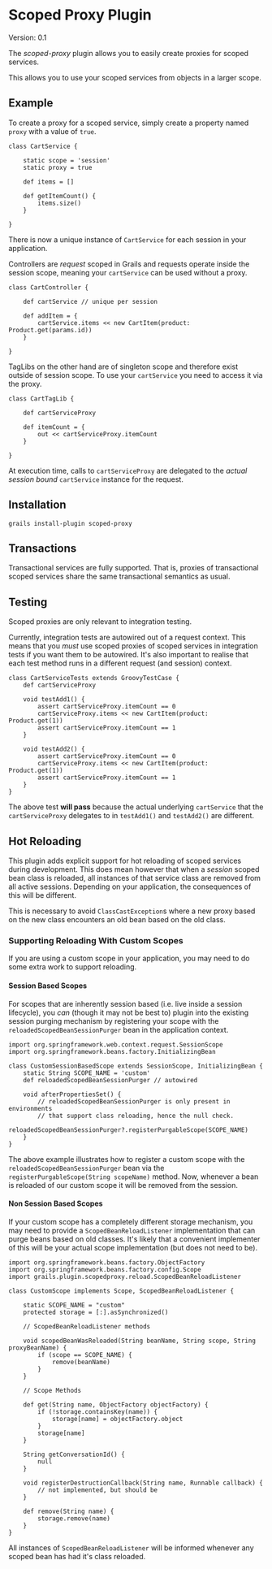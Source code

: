# Scoped Proxy Plugin

Version: 0.1

The _scoped-proxy_ plugin allows you to easily create proxies for scoped services.

This allows you to use your scoped services from objects in a larger scope.

## Example

To create a proxy for a scoped service, simply create a property named `proxy` with a value of `true`.

    class CartService {
        
        static scope = 'session'
        static proxy = true
        
        def items = []
        
        def getItemCount() {
            items.size()
        }
        
    }

There is now a unique instance of `CartService` for each session in your application.

Controllers are _request_ scoped in Grails and requests operate inside the session scope, meaning your `cartService` can be used without a proxy.

    class CartController {
        
        def cartService // unique per session
        
        def addItem = {
            cartService.items << new CartItem(product: Product.get(params.id))
        }
        
    }

TagLibs on the other hand are of singleton scope and therefore exist outside of session scope. To use your `cartService` you need to access it via the proxy.

    class CartTagLib {
        
        def cartServiceProxy
        
        def itemCount = {
            out << cartServiceProxy.itemCount
        }
        
    }
    
At execution time, calls to `cartServiceProxy` are delegated to the _actual session bound_ `cartService` instance for the request. 

## Installation

    grails install-plugin scoped-proxy

## Transactions

Transactional services are fully supported. That is, proxies of transactional scoped services share the same transactional semantics as usual.

## Testing

Scoped proxies are only relevant to integration testing.

Currently, integration tests are autowired out of a request context. This means that you _must_ use scoped proxies of scoped services in integration tests if you want them to be autowired. It's also important to realise that each test method runs in a different request (and session) context.

    class CartServiceTests extends GroovyTestCase {
        def cartServiceProxy
        
        void testAdd1() {
            assert cartServiceProxy.itemCount == 0
            cartServiceProxy.items << new CartItem(product: Product.get(1))
            assert cartServiceProxy.itemCount == 1
        }

        void testAdd2() {
            assert cartServiceProxy.itemCount == 0
            cartServiceProxy.items << new CartItem(product: Product.get(1))
            assert cartServiceProxy.itemCount == 1
        }
    }
    
The above test **will pass** because the actual underlying `cartService` that the `cartServiceProxy` delegates to in `testAdd1()` and `testAdd2()` are different.

## Hot Reloading

This plugin adds explicit support for hot reloading of scoped services during development. This does mean however that when a _session_ scoped bean class is reloaded, all instances of that service class are removed from all active sessions. Depending on your application, the consequences of this will be different.

This is necessary to avoid `ClassCastException`s where a new proxy based on the new class encounters an old bean based on the old class.

### Supporting Reloading With Custom Scopes

If you are using a custom scope in your application, you may need to do some extra work to support reloading.

#### Session Based Scopes

For scopes that are inherently session based (i.e. live inside a session lifecycle), you _can_ (though it may not be best to) plugin into the existing session purging mechanism by registering your scope with the `reloadedScopedBeanSessionPurger` bean in the application context.

    import org.springframework.web.context.request.SessionScope
    import org.springframework.beans.factory.InitializingBean
    
    class CustomSessionBasedScope extends SessionScope, InitializingBean {
        static String SCOPE_NAME = 'custom'
        def reloadedScopedBeanSessionPurger // autowired
        
        void afterPropertiesSet() {
            // reloadedScopedBeanSessionPurger is only present in environments
            // that support class reloading, hence the null check.
            reloadedScopedBeanSessionPurger?.registerPurgableScope(SCOPE_NAME)
        }
    }

The above example illustrates how to register a custom scope with the `reloadedScopedBeanSessionPurger` bean via the `registerPurgableScope(String scopeName)` method. Now, whenever a bean is reloaded of our custom scope it will be removed from the session.

#### Non Session Based Scopes

If your custom scope has a completely different storage mechanism, you may need to provide a `ScopedBeanReloadListener` implementation that can purge beans based on old classes. It's likely that a convenient implementer of this will be your actual scope implementation (but does not need to be).

    import org.springframework.beans.factory.ObjectFactory
    import org.springframework.beans.factory.config.Scope
    import grails.plugin.scopedproxy.reload.ScopedBeanReloadListener
        
    class CustomScope implements Scope, ScopedBeanReloadListener {
        
        static SCOPE_NAME = "custom"
        protected storage = [:].asSynchronized()
        
        // ScopedBeanReloadListener methods
        
        void scopedBeanWasReloaded(String beanName, String scope, String proxyBeanName) {
            if (scope == SCOPE_NAME) {
                remove(beanName)
            }
        }
        
        // Scope Methods
        
        def get(String name, ObjectFactory objectFactory) {
            if (!storage.containsKey(name)) {
                storage[name] = objectFactory.object
            } 
            storage[name]
        }
        
        String getConversationId() {
            null
        }

        void registerDestructionCallback(String name, Runnable callback) {
            // not implemented, but should be
        }
        
        def remove(String name) {
            storage.remove(name)
        }
    }

All instances of `ScopedBeanReloadListener` will be informed whenever any scoped bean has had it's class reloaded.